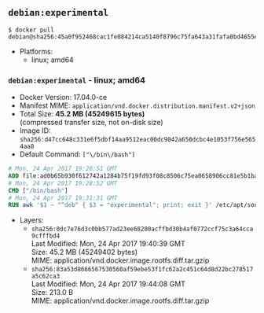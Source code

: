 ## `debian:experimental`

```console
$ docker pull debian@sha256:45a0f952468cac1fe084214ca5140f8796c75fa643a31fafa0bd4655e579e072
```

-	Platforms:
	-	linux; amd64

### `debian:experimental` - linux; amd64

-	Docker Version: 17.04.0-ce
-	Manifest MIME: `application/vnd.docker.distribution.manifest.v2+json`
-	Total Size: **45.2 MB (45249615 bytes)**  
	(compressed transfer size, not on-disk size)
-	Image ID: `sha256:d47cc648c331e6f5dbf14aa9512eac00dc9042a650dcbc4e1053f756e5654aa8`
-	Default Command: `["\/bin\/bash"]`

```dockerfile
# Mon, 24 Apr 2017 19:28:51 GMT
ADD file:ad0b65b930f612742a1284b75f19fd93f08c8506c75ea0658906cc81e5b1ba3f in / 
# Mon, 24 Apr 2017 19:28:52 GMT
CMD ["/bin/bash"]
# Mon, 24 Apr 2017 19:31:31 GMT
RUN awk '$1 ~ "^deb" { $3 = "experimental"; print; exit }' /etc/apt/sources.list > /etc/apt/sources.list.d/experimental.list
```

-	Layers:
	-	`sha256:0dc7e76d3c0bb577ad23ee68280acffbd30b4af0772ccf75c3a64cca9cfffbd4`  
		Last Modified: Mon, 24 Apr 2017 19:40:39 GMT  
		Size: 45.2 MB (45249402 bytes)  
		MIME: application/vnd.docker.image.rootfs.diff.tar.gzip
	-	`sha256:83a53d8666567530560af59ebe53f1fc62a2c451c64d8d22bc278517a5c62ca3`  
		Last Modified: Mon, 24 Apr 2017 19:44:08 GMT  
		Size: 213.0 B  
		MIME: application/vnd.docker.image.rootfs.diff.tar.gzip
